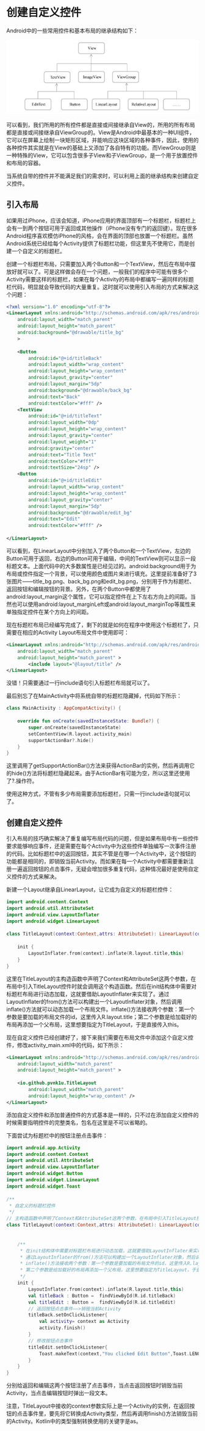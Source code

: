 # 创建自定义控件

Android中的一些常用控件和基本布局的继承结构如下：

![继承结构](https://raw.githubusercontent.com/pvnk1u/AndroidFirstLineCodeRepo/main/chapter4/UICustomViews/image/layout-extend-structure.png)

可以看到，我们所用的所有控件都是直接或间接继承自View的，所用的所有布局都是直接或间接继承自ViewGroup的。View是Android中最基本的一种UI组件，它可以在屏幕上绘制一块矩形区域，并能响应这块区域的各种事件，因此，使用的各种控件其实就是在View的基础上又添加了各自特有的功能。而ViewGroup则是一种特殊的View，它可以包含很多子View和子ViewGroup，是一个用于放置控件和布局的容器。





当系统自带的控件并不能满足我们的需求时，可以利用上面的继承结构来创建自定义控件。



## 引入布局

如果用过iPhone，应该会知道，iPhone应用的界面顶部有一个标题栏，标题栏上会有一到两个按钮可用于返回或其他操作（iPhone没有专门的返回键）。现在很多Android程序喜欢模仿iPhone的风格，会在界面的顶部也放置一个标题栏。虽然Android系统已经给每个Activity提供了标题栏功能，但这里先不使用它，而是创建一个自定义的标题栏。



创建一个标题栏布局，只需要加入两个Button和一个TextView，然后在布局中摆放好就可以了。可是这样做会存在一个问题，一般我们的程序中可能有很多个Activity需要这样的标题栏，如果在每个Activity的布局中都编写一遍同样的标题栏代码，明显就会导致代码的大量重复。这时就可以使用引入布局的方式来解决这个问题：

```xml
<?xml version="1.0" encoding="utf-8"?>
<LinearLayout xmlns:android="http://schemas.android.com/apk/res/android"
    android:layout_width="match_parent"
    android:layout_height="match_parent"
    android:background="@drawable/title_bg"
    >

    <Button
        android:id="@+id/titleBack"
        android:layout_width="wrap_content"
        android:layout_height="wrap_content"
        android:layout_gravity="center"
        android:layout_margin="5dp"
        android:background="@drawable/back_bg"
        android:text="Back"
        android:textColor="#fff" />
    <TextView
        android:id="@+id/titleText"
        android:layout_width="0dp"
        android:layout_height="wrap_content"
        android:layout_gravity="center"
        android:layout_weight="1"
        android:gravity="center"
        android:text="Title Text"
        android:textColor="#fff"
        android:textSize="24sp" />
    <Button
        android:id="@+id/titleEdit"
        android:layout_width="wrap_content"
        android:layout_height="wrap_content"
        android:layout_gravity="center"
        android:layout_margin="5dp"
        android:background="@drawable/edit_bg"
        android:text="Edit"
        android:textColor="#fff" />

</LinearLayout>
```

可以看到，在LinearLayout中分别加入了两个Button和一个TextView，左边的Button可用于返回，右边的Button可用于编辑，中间的TextView则可以显示一段标题文本。上面代码中的大多数属性是已经见过的。android:background用于为布局或控件指定一个背景，可以使用颜色或图片来进行填充。这里提前准备好了3张图片——title_bg.png、back_bg.png和edit_bg.png，分别用于作为标题栏、返回按钮和编辑按钮的背景。另外，在两个Button中都使用了android:layout_margin这个属性，它可以指定控件在上下左右方向上的间距。当然也可以使用android:layout_marginLeft或android:layout_marginTop等属性来单独指定控件在某个方向上的间距。



现在标题栏布局已经编写完成了，剩下的就是如何在程序中使用这个标题栏了，只需要在相应的Activity Layout布局文件中使用即可：

```xml
<LinearLayout xmlns:android="http://schemas.android.com/apk/res/android"
    android:layout_width="match_parent"
    android:layout_height="match_parent" >
		<include layout="@layout/title" />
</LinearLayout>
```

没错！只需要通过一行include语句引入标题栏布局就可以了。



最后别忘了在MainActivity中将系统自带的标题栏隐藏掉，代码如下所示：

```kotlin
class MainActivity : AppCompatActivity() {
    
    override fun onCreate(savedInstanceState: Bundle?) {
        super.onCreate(savedInstanceState)
        setContentView(R.layout.activity_main)
        supportActionBar?.hide()
    }
}
```

这里调用了getSupportActionBar()方法来获得ActionBar的实例，然后再调用它的hide()方法将标题栏隐藏起来。由于ActionBar有可能为空，所以这里还使用了?.操作符。



使用这种方式，不管有多少布局需要添加标题栏，只需一行include语句就可以了。



## 创建自定义控件

引入布局的技巧确实解决了重复编写布局代码的问题，但是如果布局中有一些控件要求能够响应事件，还是需要在每个Activity中为这些控件单独编写一次事件注册的代码。比如标题栏中的返回按钮，其实不管是在哪一个Activity中，这个按钮的功能都是相同的，即销毁当前Activity。而如果在每一个Activity中都需要重新注册一遍返回按钮的点击事件，无疑会增加很多重复代码，这种情况最好是使用自定义控件的方式来解决。



新建一个Layout继承自LinearLayout，让它成为自定义的标题栏控件：

```kotlin
import android.content.Context
import android.util.AttributeSet
import android.view.LayoutInflater
import android.widget.LinearLayout

class TitleLayout(context:Context,attrs: AttributeSet): LinearLayout(context,attrs) {

    init {
        LayoutInflater.from(context).inflate(R.layout.title,this)
    }
}
```

这里在TitleLayout的主构造函数中声明了Context和AttributeSet这两个参数，在布局中引入TitleLayout控件时就会调用这个构造函数。然后在init结构体中需要对标题栏布局进行动态加载，这就要借助LayoutInflater来实现了。通过LayoutInflater的from()方法可以构建出一个LayoutInflater对象，然后调用inflate()方法就可以动态加载一个布局文件。inflate()方法接收两个参数：第一个参数是要加载的布局文件的id，这里传入R.layout.title；第二个参数是给加载好的布局再添加一个父布局，这里想要指定为TitleLayout，于是直接传入this。



现在自定义控件已经创建好了，接下来我们需要在布局文件中添加这个自定义控件，修改activity_main.xml中的代码，如下所示：

```xml
<LinearLayout xmlns:android="http://schemas.android.com/apk/res/android"
    android:layout_width="match_parent"
    android:layout_height="match_parent" >

    <io.github.pvnk1u.TitleLayout
        android:layout_width="match_parent"
        android:layout_height="wrap_content" />
</LinearLayout>
```

添加自定义控件和添加普通控件的方式基本是一样的，只不过在添加自定义控件的时候需要指明控件的完整类名，包名在这里是不可以省略的。



下面尝试为标题栏中的按钮注册点击事件：

```kotlin
import android.app.Activity
import android.content.Context
import android.util.AttributeSet
import android.view.LayoutInflater
import android.widget.Button
import android.widget.LinearLayout
import android.widget.Toast

/**
 * 自定义的标题栏控件
 */
// 主构造函数中声明了Context和AttributeSet这两个参数，在布局中引入TitleLayout控件时就会调用这个构造函数。
class TitleLayout(context:Context,attrs: AttributeSet): LinearLayout(context,attrs) {


    /**
     * 在init结构体中需要对标题栏布局进行动态加载，这就要借助LayoutInflater来实现了。
     * 通过LayoutInflater的from()方法可以构建出一个LayoutInflater对象，然后调用inflate()方法就可以动态加载一个布局文件。
     * inflate()方法接收两个参数：第一个参数是要加载的布局文件的id，这里传入R.layout.title；
     * 第二个参数是给加载好的布局再添加一个父布局，这里想要指定为TitleLayout，于是直接传入this。
     */
    init {
        LayoutInflater.from(context).inflate(R.layout.title,this)
        val titleBack : Button =  findViewById(R.id.titleBack)
        val titleEdit : Button =  findViewById(R.id.titleEdit)
        // 返回按钮点击事件——>销毁当前Activity
        titleBack.setOnClickListener{
            val activity= context as Activity
            activity.finish()
        }
        // 修改按钮点击事件
        titleEdit.setOnClickListener{
            Toast.makeText(context,"You clicked Edit Button",Toast.LENGTH_SHORT).show()
        }
    }
}
```

分别给返回和编辑这两个按钮注册了点击事件，当点击返回按钮时销毁当前Activity，当点击编辑按钮时弹出一段文本。



注意，TitleLayout中接收的context参数实际上是一个Activity的实例，在返回按钮的点击事件里，要先将它转换成Activity类型，然后再调用finish()方法销毁当前的Activity。Kotlin中的类型强制转换使用的关键字是as。



